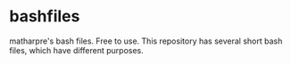 # bashfiles
matharpre's bash files. Free to use.
This repository has several short bash files, which have different purposes.
